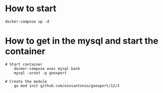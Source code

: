 # How to start

    docker-compose up -d

# How to get in the mysql and start the container

    # Start container
        docker-compose exec mysql bash
        mysql -uroot -p goexpert

    # Create the module
        go mod init github.com/osniantonio/goexpert/12/3
